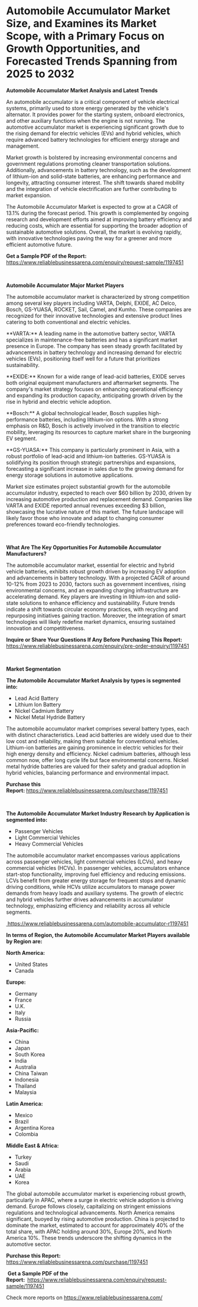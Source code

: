<p><h1>Automobile Accumulator Market Size, and Examines its Market Scope, with a Primary Focus on Growth Opportunities, and Forecasted Trends Spanning from 2025 to 2032</h1></p><p><strong>Automobile Accumulator Market Analysis and Latest Trends</strong></p>
<p><p>An automobile accumulator is a critical component of vehicle electrical systems, primarily used to store energy generated by the vehicle's alternator. It provides power for the starting system, onboard electronics, and other auxiliary functions when the engine is not running. The automotive accumulator market is experiencing significant growth due to the rising demand for electric vehicles (EVs) and hybrid vehicles, which require advanced battery technologies for efficient energy storage and management.</p><p>Market growth is bolstered by increasing environmental concerns and government regulations promoting cleaner transportation solutions. Additionally, advancements in battery technology, such as the development of lithium-ion and solid-state batteries, are enhancing performance and longevity, attracting consumer interest. The shift towards shared mobility and the integration of vehicle electrification are further contributing to market expansion.</p><p>The Automobile Accumulator Market is expected to grow at a CAGR of 13.1% during the forecast period. This growth is complemented by ongoing research and development efforts aimed at improving battery efficiency and reducing costs, which are essential for supporting the broader adoption of sustainable automotive solutions. Overall, the market is evolving rapidly, with innovative technologies paving the way for a greener and more efficient automotive future.</p></p>
<p><strong>Get a Sample PDF of the Report:&nbsp;</strong> <a href="https://www.reliablebusinessarena.com/enquiry/request-sample/1197451?utm_campaign=3015&utm_medium=2&utm_source=Github&utm_content=ia&utm_term=31032025&utm_id=automobile-accumulator">https://www.reliablebusinessarena.com/enquiry/request-sample/1197451</a></p>
<p>&nbsp;</p>
<p><strong>Automobile Accumulator Major Market Players</strong></p>
<p><p>The automobile accumulator market is characterized by strong competition among several key players including VARTA, Delphi, EXIDE, AC Delco, Bosch, GS-YUASA, ROCKET, Sail, Camel, and Kumho. These companies are recognized for their innovative technologies and extensive product lines catering to both conventional and electric vehicles.</p><p>**VARTA:** A leading name in the automotive battery sector, VARTA specializes in maintenance-free batteries and has a significant market presence in Europe. The company has seen steady growth facilitated by advancements in battery technology and increasing demand for electric vehicles (EVs), positioning itself well for a future that prioritizes sustainability.</p><p>**EXIDE:** Known for a wide range of lead-acid batteries, EXIDE serves both original equipment manufacturers and aftermarket segments. The company's market strategy focuses on enhancing operational efficiency and expanding its production capacity, anticipating growth driven by the rise in hybrid and electric vehicle adoption.</p><p>**Bosch:** A global technological leader, Bosch supplies high-performance batteries, including lithium-ion options. With a strong emphasis on R&D, Bosch is actively involved in the transition to electric mobility, leveraging its resources to capture market share in the burgeoning EV segment.</p><p>**GS-YUASA:** This company is particularly prominent in Asia, with a robust portfolio of lead-acid and lithium-ion batteries. GS-YUASA is solidifying its position through strategic partnerships and expansions, forecasting a significant increase in sales due to the growing demand for energy storage solutions in automotive applications.</p><p>Market size estimates project substantial growth for the automobile accumulator industry, expected to reach over $60 billion by 2030, driven by increasing automotive production and replacement demand. Companies like VARTA and EXIDE reported annual revenues exceeding $3 billion, showcasing the lucrative nature of this market. The future landscape will likely favor those who innovate and adapt to changing consumer preferences toward eco-friendly technologies.</p></p>
<p>&nbsp;</p>
<p><strong>What Are The Key Opportunities For Automobile Accumulator Manufacturers?</strong></p>
<p><p>The automobile accumulator market, essential for electric and hybrid vehicle batteries, exhibits robust growth driven by increasing EV adoption and advancements in battery technology. With a projected CAGR of around 10-12% from 2023 to 2030, factors such as government incentives, rising environmental concerns, and an expanding charging infrastructure are accelerating demand. Key players are investing in lithium-ion and solid-state solutions to enhance efficiency and sustainability. Future trends indicate a shift towards circular economy practices, with recycling and repurposing initiatives gaining traction. Moreover, the integration of smart technologies will likely redefine market dynamics, ensuring sustained innovation and competitiveness.</p></p>
<p><strong>Inquire or Share Your Questions If Any Before Purchasing This Report:</strong> <a href="https://www.reliablebusinessarena.com/enquiry/pre-order-enquiry/1197451?utm_campaign=3015&utm_medium=2&utm_source=Github&utm_content=ia&utm_term=31032025&utm_id=automobile-accumulator">https://www.reliablebusinessarena.com/enquiry/pre-order-enquiry/1197451</a></p>
<p>&nbsp;</p>
<p><strong>Market Segmentation</strong></p>
<p><strong>The Automobile Accumulator Market Analysis by types is segmented into:</strong></p>
<p><ul><li>Lead Acid Battery</li><li>Lithium Ion Battery</li><li>Nickel Cadmium Battery</li><li>Nickel Metal Hydride Battery</li></ul></p>
<p><p>The automobile accumulator market comprises several battery types, each with distinct characteristics. Lead acid batteries are widely used due to their low cost and reliability, making them suitable for conventional vehicles. Lithium-ion batteries are gaining prominence in electric vehicles for their high energy density and efficiency. Nickel cadmium batteries, although less common now, offer long cycle life but face environmental concerns. Nickel metal hydride batteries are valued for their safety and gradual adoption in hybrid vehicles, balancing performance and environmental impact.</p></p>
<p><strong>Purchase this Report:&nbsp;</strong><a href="https://www.reliablebusinessarena.com/purchase/1197451?utm_campaign=3015&utm_medium=2&utm_source=Github&utm_content=ia&utm_term=31032025&utm_id=automobile-accumulator">https://www.reliablebusinessarena.com/purchase/1197451</a></p>
<p>&nbsp;</p>
<p><strong>The Automobile Accumulator Market Industry Research by Application is segmented into:</strong></p>
<p><ul><li>Passenger Vehicles</li><li>Light Commercial Vehicles</li><li>Heavy Commercial Vehicles</li></ul></p>
<p><p>The automobile accumulator market encompasses various applications across passenger vehicles, light commercial vehicles (LCVs), and heavy commercial vehicles (HCVs). In passenger vehicles, accumulators enhance start-stop functionality, improving fuel efficiency and reducing emissions. LCVs benefit from greater energy storage for frequent stops and dynamic driving conditions, while HCVs utilize accumulators to manage power demands from heavy loads and auxiliary systems. The growth of electric and hybrid vehicles further drives advancements in accumulator technology, emphasizing efficiency and reliability across all vehicle segments.</p></p>
<p><a href="https://www.reliablebusinessarena.com/automobile-accumulator-r1197451?utm_campaign=3015&utm_medium=2&utm_source=Github&utm_content=ia&utm_term=31032025&utm_id=automobile-accumulator">&nbsp;https://www.reliablebusinessarena.com/automobile-accumulator-r1197451</a></p>
<p><strong>In terms of Region, the Automobile Accumulator Market Players available by Region are:</strong></p>
<p>
    <p> <strong> North America: </strong>
        <ul>
            <li>United States</li>
            <li>Canada</li>
        </ul>
        </p> 
    <p> <strong> Europe: </strong>
        <ul>
            <li>Germany</li>
            <li>France</li>
            <li>U.K.</li>
            <li>Italy</li>
            <li>Russia</li>
        </ul>
        </p> 
    <p> <strong> Asia-Pacific: </strong>
        <ul>
            <li>China</li>
            <li>Japan</li>
            <li>South Korea</li>
            <li>India</li>
            <li>Australia</li>
            <li>China Taiwan</li>
            <li>Indonesia</li>
            <li>Thailand</li>
            <li>Malaysia</li>
        </ul>
        </p> 
    <p> <strong> Latin America: </strong>
        <ul>
            <li>Mexico</li>
            <li>Brazil</li>
            <li>Argentina Korea</li>
            <li>Colombia</li>
        </ul>
        </p> 
    <p> <strong> Middle East & Africa: </strong>
        <ul>
            <li>Turkey</li>
            <li>Saudi</li>
            <li>Arabia</li>
            <li>UAE</li>
            <li>Korea</li>
        </ul>
    </p>
    </p>
<p><p>The global automobile accumulator market is experiencing robust growth, particularly in APAC, where a surge in electric vehicle adoption is driving demand. Europe follows closely, capitalizing on stringent emissions regulations and technological advancements. North America remains significant, buoyed by rising automotive production. China is projected to dominate the market, estimated to account for approximately 40% of the total share, with APAC holding around 30%, Europe 20%, and North America 10%. These trends underscore the shifting dynamics in the automotive sector.</p></p>
<p><strong>Purchase this Report: </strong><a href="https://www.reliablebusinessarena.com/purchase/1197451?utm_campaign=3015&utm_medium=2&utm_source=Github&utm_content=ia&utm_term=31032025&utm_id=automobile-accumulator">https://www.reliablebusinessarena.com/purchase/1197451</a></p>
<p>&nbsp;<strong>Get a Sample PDF of the Report:&nbsp;&nbsp;</strong><a href="https://www.reliablebusinessarena.com/enquiry/request-sample/1197451?utm_campaign=3015&utm_medium=2&utm_source=Github&utm_content=ia&utm_term=31032025&utm_id=automobile-accumulator">https://www.reliablebusinessarena.com/enquiry/request-sample/1197451</a></p>
<p><strong></strong></p>
<p>Check more reports on <a href="https://www.reliablebusinessarena.com/?utm_campaign=3015&utm_medium=2&utm_source=Github&utm_content=ia&utm_term=31032025&utm_id=automobile-accumulator">https://www.reliablebusinessarena.com/</a></p>